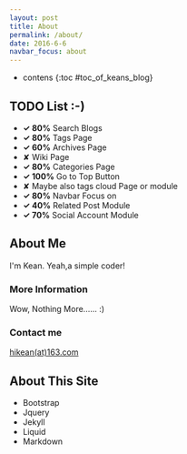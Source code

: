 ```yaml
---
layout: post
title: About
permalink: /about/
date: 2016-6-6
navbar_focus: about
---
```



* contens
{:toc #toc_of_keans_blog}

## TODO List :-)

- **✓ 80%**  Search Blogs
- **✓ 80%** Tags Page
- **✓ 60%** Archives Page
- ✘ Wiki Page
- **✓ 80%** Categories Page
- **✓ 100%** Go to Top Button
- ✘ Maybe also tags cloud Page or module
- **✓ 80%** Navbar Focus on
- **✓ 40%** Related Post Module
- **✓ 70%** Social Account Module


## About Me

I'm Kean. Yeah,a simple coder!

### More Information

Wow, Nothing More...... :)

### Contact me


[hikean(at)163.com](mailto:hikean@163.com)

## About This Site
- Bootstrap
- Jquery
- Jekyll
- Liquid
- Markdown
